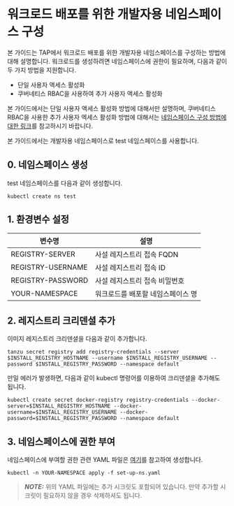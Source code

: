 # 워크로드 배포를 위한 개발자용 네임스페이스 구성

본 가이드는 TAP에서 워크로드 배포를 위한 개발자용 네임스페이스를 구성하는 방법에 대해 설명합니다. 워크로드를 생성하려면 네임스페이스에 권한이 필요하며, 다음과 같이 두 가지 방법을 지원합니다.
- 단일 사용자 액세스 활성화
- 쿠버네티스 RBAC을 사용하여 추가 사용자 액세스 활성화

본 가이드에서는 단일 사용자 액세스 활성화 방법에 대해서만 설명하며, 쿠버네티스 RBAC을 사용한 추가 사용자 엑세스 활성화 방법에 대해서는 [네임스페이스 구성 방법에 대한 링크](https://docs.vmware.com/en/VMware-Tanzu-Application-Platform/1.4/tap/namespace-provisioner-legacy-manual-namespace-setup.html)를 참고하시기 바랍니다.

본 가이드에서는 개발자용 네임스페이스로 test 네임스페이스를 사용합니다.

## 0. 네임스페이스 생성
test 네임스페이스를 다음과 같이 생성합니다.
~~~
kubectl create ns test
~~~

## 1. 환경변수 설정
|변수명|설명|
|------|---|
|REGISTRY-SERVER|사설 레지스트리 접속 FQDN|
|REGISTRY-USERNAME|사설 레지스트리 접속 ID|
|REGISTRY-PASSWORD|사설 레지스트리 접속 비밀번호|
|YOUR-NAMESPACE|워크로드를 배포할 네임스페이스 명|

## 2. 레지스트리 크리덴셜 추가
이미지 레지스트리 크리덴셜을 다음과 같이 추가합니다.
```
tanzu secret registry add registry-credentials --server $INSTALL_REGISTRY_HOSTNAME --username $INSTALL_REGISTRY_USERNAME --password $INSTALL_REGISTRY_PASSWORD --namespace default
```

만일 에러가 발생하면, 다음과 같이 kubectl 명령어를 이용하여 크리덴셜을 추가해도 됩니다.
```
kubectl create secret docker-registry registry-credentials --docker-server=$INSTALL_REGISTRY_HOSTNAME --docker-username=$INSTALL_REGISTRY_USERNAME --docker-password=$INSTALL_REGISTRY_PASSWORD --namespace default
```




## 3. 네임스페이스에 권한 부여
네임스페이스에 부여할 권한 관련 YAML 파일은 [여기](https://raw.githubusercontent.com/tanzukorea/tanzu-install/main/tap/set-up-ns.yaml)를 참고하여 생성합니다.
```
kubectl -n YOUR-NAMESPACE apply -f set-up-ns.yaml
```
> **_NOTE:_** 위의 YAML 파일에는 추가 시크릿도 포함되어 있습니다. 만약 추가할 시크릿이 필요하지 않을 경우 삭제하셔도 됩니다.

